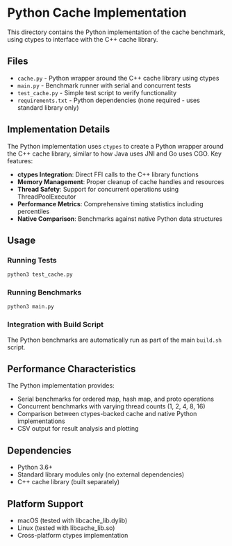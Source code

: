 # Python Cache Implementation

This directory contains the Python implementation of the cache benchmark, using ctypes to interface with the C++ cache library.

## Files

- `cache.py` - Python wrapper around the C++ cache library using ctypes
- `main.py` - Benchmark runner with serial and concurrent tests
- `test_cache.py` - Simple test script to verify functionality
- `requirements.txt` - Python dependencies (none required - uses standard library only)

## Implementation Details

The Python implementation uses `ctypes` to create a Python wrapper around the C++ cache library, similar to how Java uses JNI and Go uses CGO. Key features:

- **ctypes Integration**: Direct FFI calls to the C++ library functions
- **Memory Management**: Proper cleanup of cache handles and resources
- **Thread Safety**: Support for concurrent operations using ThreadPoolExecutor
- **Performance Metrics**: Comprehensive timing statistics including percentiles
- **Native Comparison**: Benchmarks against native Python data structures

## Usage

### Running Tests
```bash
python3 test_cache.py
```

### Running Benchmarks
```bash
python3 main.py
```

### Integration with Build Script
The Python benchmarks are automatically run as part of the main `build.sh` script.

## Performance Characteristics

The Python implementation provides:
- Serial benchmarks for ordered map, hash map, and proto operations
- Concurrent benchmarks with varying thread counts (1, 2, 4, 8, 16)
- Comparison between ctypes-backed cache and native Python implementations
- CSV output for result analysis and plotting

## Dependencies

- Python 3.6+
- Standard library modules only (no external dependencies)
- C++ cache library (built separately)

## Platform Support

- macOS (tested with libcache_lib.dylib)
- Linux (tested with libcache_lib.so)
- Cross-platform ctypes implementation 
